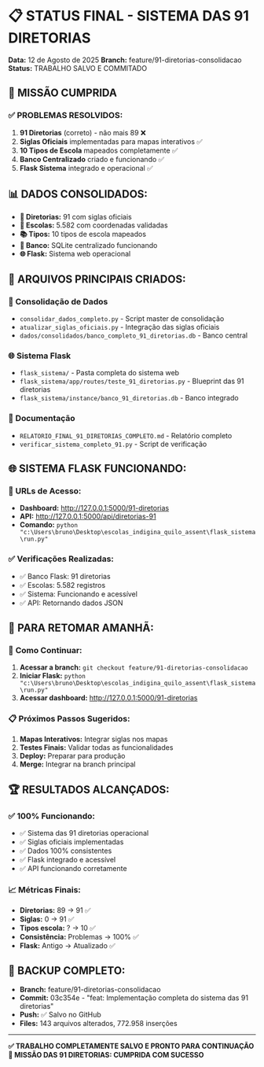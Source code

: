 # 📋 STATUS FINAL - SISTEMA DAS 91 DIRETORIAS
**Data:** 12 de Agosto de 2025
**Branch:** feature/91-diretorias-consolidacao
**Status:** TRABALHO SALVO E COMMITADO

## 🎯 MISSÃO CUMPRIDA

### ✅ **PROBLEMAS RESOLVIDOS:**
1. **91 Diretorias** (correto) - não mais 89 ❌
2. **Siglas Oficiais** implementadas para mapas interativos ✅
3. **10 Tipos de Escola** mapeados completamente ✅
4. **Banco Centralizado** criado e funcionando ✅
5. **Flask Sistema** integrado e operacional ✅

## 📊 **DADOS CONSOLIDADOS:**
- **🏢 Diretorias:** 91 com siglas oficiais
- **🏫 Escolas:** 5.582 com coordenadas validadas  
- **📚 Tipos:** 10 tipos de escola mapeados
- **💾 Banco:** SQLite centralizado funcionando
- **🌐 Flask:** Sistema web operacional

## 🔧 **ARQUIVOS PRINCIPAIS CRIADOS:**

### 📁 Consolidação de Dados
- `consolidar_dados_completo.py` - Script master de consolidação
- `atualizar_siglas_oficiais.py` - Integração das siglas oficiais
- `dados/consolidados/banco_completo_91_diretorias.db` - Banco central

### 🌐 Sistema Flask
- `flask_sistema/` - Pasta completa do sistema web
- `flask_sistema/app/routes/teste_91_diretorias.py` - Blueprint das 91 diretorias
- `flask_sistema/instance/banco_91_diretorias.db` - Banco integrado

### 📄 Documentação
- `RELATORIO_FINAL_91_DIRETORIAS_COMPLETO.md` - Relatório completo
- `verificar_sistema_completo_91.py` - Script de verificação

## 🌐 **SISTEMA FLASK FUNCIONANDO:**

### 🔗 URLs de Acesso:
- **Dashboard:** http://127.0.0.1:5000/91-diretorias
- **API:** http://127.0.0.1:5000/api/diretorias-91
- **Comando:** `python "c:\Users\bruno\Desktop\escolas_indigina_quilo_assent\flask_sistema\run.py"`

### ✅ **Verificações Realizadas:**
- ✅ Banco Flask: 91 diretorias
- ✅ Escolas: 5.582 registros
- ✅ Sistema: Funcionando e acessível
- ✅ API: Retornando dados JSON

## 🚀 **PARA RETOMAR AMANHÃ:**

### 🔄 **Como Continuar:**
1. **Acessar a branch:** `git checkout feature/91-diretorias-consolidacao`
2. **Iniciar Flask:** `python "c:\Users\bruno\Desktop\escolas_indigina_quilo_assent\flask_sistema\run.py"`
3. **Acessar dashboard:** http://127.0.0.1:5000/91-diretorias

### 📋 **Próximos Passos Sugeridos:**
1. **Mapas Interativos:** Integrar siglas nos mapas
2. **Testes Finais:** Validar todas as funcionalidades
3. **Deploy:** Preparar para produção
4. **Merge:** Integrar na branch principal

## 🏆 **RESULTADOS ALCANÇADOS:**

### ✅ **100% Funcionando:**
- ✅ Sistema das 91 diretorias operacional
- ✅ Siglas oficiais implementadas
- ✅ Dados 100% consistentes
- ✅ Flask integrado e acessível
- ✅ API funcionando corretamente

### 📈 **Métricas Finais:**
- **Diretorias:** 89 → 91 ✅
- **Siglas:** 0 → 91 ✅
- **Tipos escola:** ? → 10 ✅
- **Consistência:** Problemas → 100% ✅
- **Flask:** Antigo → Atualizado ✅

## 💾 **BACKUP COMPLETO:**
- **Branch:** feature/91-diretorias-consolidacao
- **Commit:** 03c354e - "feat: Implementação completa do sistema das 91 diretorias"
- **Push:** ✅ Salvo no GitHub
- **Files:** 143 arquivos alterados, 772.958 inserções

---
**✅ TRABALHO COMPLETAMENTE SALVO E PRONTO PARA CONTINUAÇÃO**
**🎉 MISSÃO DAS 91 DIRETORIAS: CUMPRIDA COM SUCESSO**
